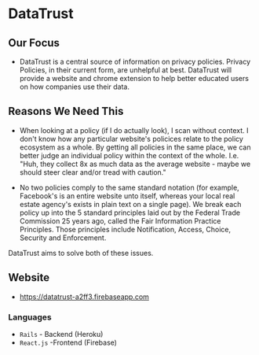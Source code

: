 # DataTrust 

## Our Focus
- DataTrust is a central source of information on privacy policies. Privacy Policies, in their current form, are unhelpful at best. DataTrust will provide a website and chrome extension to help better educated users on how companies use their data. 

## Reasons We Need This
- When looking at a policy (if I do actually look), I scan without context. I don't know how any particular website's policices relate to the policy ecosystem as a whole. By getting all policies in the same place, we can better judge an individual policy within the context of the whole. I.e. "Huh, they collect 8x as much data as the average website - maybe we should steer clear and/or tread with caution." 

- No two policies comply to the same standard notation (for example, Facebook's is an entire website unto itself, whereas your local real estate agency's exists in plain text on a single page). We break each policy up into the 5 standard principles laid out by the Federal Trade Commission 25 years ago, called the Fair Information Practice Principles. Those principles include Notification, Access, Choice, Security and Enforcement. 

DataTrust aims to solve both of these issues. 

## Website 
-  https://datatrust-a2ff3.firebaseapp.com

### Languages 
- `Rails` - Backend (Heroku)
- `React.js` -Frontend (Firebase)